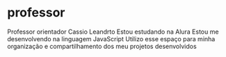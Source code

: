 # professor
Professor orientador  Cassio Leandrto
Estou estudando na Alura
Estou me desenvolvendo na linguagem JavaScript
Utilizo esse espaço para minha organização e compartilhamento dos meu projetos desenvolvidos
